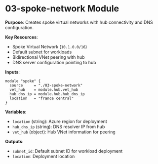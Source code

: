 # 03-spoke-network Module
**Purpose**: Creates spoke virtual networks with hub connectivity and DNS configuration.

**Key Resources**:
- Spoke Virtual Network (`10.1.0.0/16`)
- Default subnet for workloads
- Bidirectional VNet peering with hub
- DNS server configuration pointing to hub

**Inputs**:
```hcl
module "spoke" {
  source     = "./03-spoke-network"
  vet_hub    = module.hub.vet_hub
  hub_dns_ip = module.hub.hub_dns_ip
  location   = "france central"
}
```

**Variables**:
- `location` (string): Azure region for deployment
- `hub_dns_ip` (string): DNS resolver IP from hub
- `vet_hub` (object): Hub VNet information for peering

**Outputs**:
- `subnet_id`: Default subnet ID for workload deployment
- `location`: Deployment location